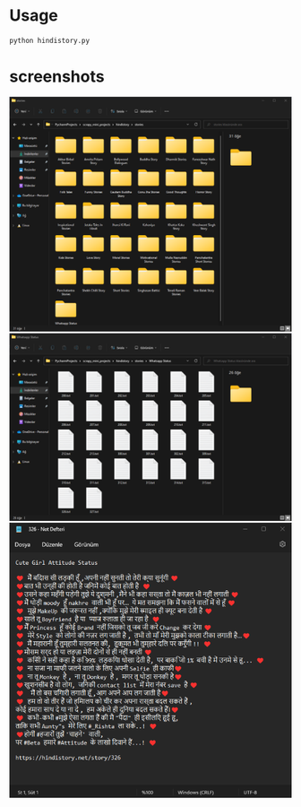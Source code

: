 # Usage

```python
python hindistory.py
```

# screenshots

![](ss/1.png)
![](ss/2.png)
![](ss/3.png)